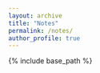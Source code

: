 ```yaml
---
layout: archive
title: "Notes"
permalink: /notes/
author_profile: true
---
```


{% include base_path %}

